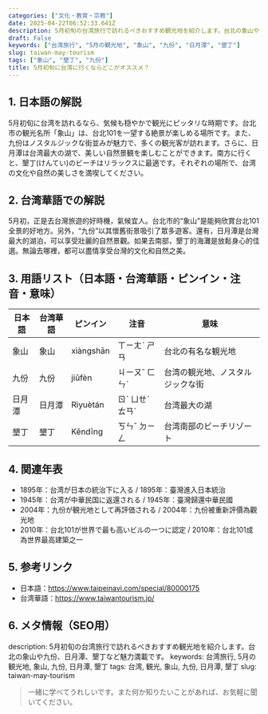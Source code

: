 ```yaml
---
categories: ["文化・教育・宗教"]
date: 2025-04-22T06:52:33.641Z
description: 5月初旬の台湾旅行で訪れるべきおすすめ観光地を紹介します。台北の象山や九份、日月潭、墾丁など魅力満載です。
draft: False
keywords: ["台湾旅行", "5月の観光地", "象山", "九份", "日月潭", "墾丁"]
slug: taiwan-may-tourism
tags: ["象山", "墾丁", "九份"]
title: 5月初旬に台湾に行くならどこがオススメ？
---
```




## 1. 日本語の解説
5月初旬に台湾を訪れるなら、気候も穏やかで観光にピッタリな時期です。台北市の観光名所「象山」は、台北101を一望する絶景が楽しめる場所です。また、九份はノスタルジックな街並みが魅力で、多くの観光客が訪れます。さらに、日月潭は台湾最大の湖で、美しい自然景観を楽しむことができます。南方に行くと、墾丁(けんてい)のビーチはリラックスに最適です。それぞれの場所で、台湾の文化や自然の美しさを満喫してください。

## 2. 台湾華語での解説  
5月初，正是去台灣旅遊的好時機，氣候宜人。台北市的“象山”是能夠欣賞台北101全景的好地方。另外，“九份”以其懷舊街景吸引了眾多遊客。還有，日月潭是台灣最大的湖泊，可以享受壯麗的自然景觀。如果去南部，墾丁的海灘是放鬆身心的佳選。無論去哪裡，都可以盡情享受台灣的文化和自然之美。

## 3. 用語リスト（日本語・台湾華語・ピンイン・注音・意味）
| 日本語 | 台湾華語 | ピンイン | 注音 | 意味 |
| ------ | -------- | -------- | ---- | ---- |
| 象山 | 象山 | xiàngshān | ㄒㄧㄤˋ ㄕㄢ | 台北の有名な観光地 |
| 九份 | 九份 | jiǔfèn | ㄐㄧㄡˇ ㄈㄣˋ | 台湾の観光地、ノスタルジックな街 |
| 日月潭 | 日月潭 | Rìyuètán | ㄖˋ ㄩㄝˋ ㄊㄢˊ | 台湾最大の湖 |
| 墾丁 | 墾丁 | Kěndīng | ㄎㄣˇ ㄉㄧㄥ | 台湾南部のビーチリゾート |

## 4. 関連年表
- 1895年：台湾が日本の統治下に入る / 1895年：臺灣進入日本統治
- 1945年：台湾が中華民国に返還される / 1945年：臺灣歸還中華民國
- 2004年：九份が観光地として再評価される / 2004年：九份被重新評價為觀光地
- 2010年：台北101が世界で最も高いビルの一つに認定 / 2010年：台北101成為世界最高建築之一

## 5. 参考リンク  
- 日本語：https://www.taipeinavi.com/special/80000175
- 台湾華語：https://www.taiwantourism.jp/

## 6. メタ情報（SEO用） 
description: 5月初旬の台湾旅行で訪れるべきおすすめ観光地を紹介します。台北の象山や九份、日月潭、墾丁など魅力満載です。
keywords: 台湾旅行, 5月の観光地, 象山, 九份, 日月潭, 墾丁
tags: 台湾, 観光, 象山, 九份, 日月潭, 墾丁
slug: taiwan-may-tourism

>一緒に学べてうれしいです。また何か知りたいことがあれば、お気軽に聞いてください。